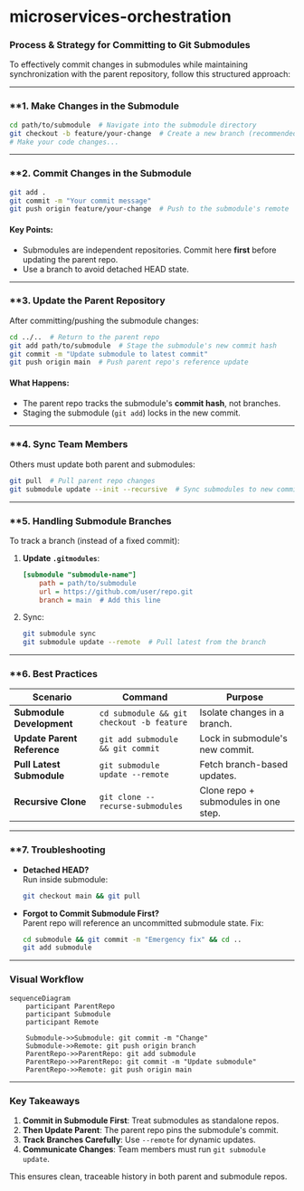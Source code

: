 # microservices-orchestration

### **Process & Strategy for Committing to Git Submodules**

To effectively commit changes in submodules while maintaining synchronization with the parent repository, follow this structured approach:

---

### **1. **Make Changes in the Submodule**
```bash
cd path/to/submodule  # Navigate into the submodule directory
git checkout -b feature/your-change  # Create a new branch (recommended)
# Make your code changes...
```

---

### **2. **Commit Changes in the Submodule**
```bash
git add .
git commit -m "Your commit message"
git push origin feature/your-change  # Push to the submodule's remote
```

#### **Key Points**:
- Submodules are independent repositories. Commit here **first** before updating the parent repo.
- Use a branch to avoid detached HEAD state.

---

### **3. **Update the Parent Repository**
After committing/pushing the submodule changes:
```bash
cd ../..  # Return to the parent repo
git add path/to/submodule  # Stage the submodule's new commit hash
git commit -m "Update submodule to latest commit"
git push origin main  # Push parent repo's reference update
```

#### **What Happens**:
- The parent repo tracks the submodule's **commit hash**, not branches.
- Staging the submodule (`git add`) locks in the new commit.

---

### **4. **Sync Team Members**
Others must update both parent and submodules:
```bash
git pull  # Pull parent repo changes
git submodule update --init --recursive  # Sync submodules to new commits
```

---

### **5. **Handling Submodule Branches**
To track a branch (instead of a fixed commit):
1. **Update `.gitmodules`**:
   ```ini
   [submodule "submodule-name"]
       path = path/to/submodule
       url = https://github.com/user/repo.git
       branch = main  # Add this line
   ```
2. Sync:
   ```bash
   git submodule sync
   git submodule update --remote  # Pull latest from the branch
   ```

---

### **6. **Best Practices**
| Scenario | Command | Purpose |
|----------|---------|---------|
| **Submodule Development** | `cd submodule && git checkout -b feature` | Isolate changes in a branch. |
| **Update Parent Reference** | `git add submodule && git commit` | Lock in submodule's new commit. |
| **Pull Latest Submodule** | `git submodule update --remote` | Fetch branch-based updates. |
| **Recursive Clone** | `git clone --recurse-submodules` | Clone repo + submodules in one step. |

---

### **7. **Troubleshooting**
- **Detached HEAD?**  
  Run inside submodule:  
  ```bash
  git checkout main && git pull
  ```
- **Forgot to Commit Submodule First?**  
  Parent repo will reference an uncommitted submodule state. Fix:  
  ```bash
  cd submodule && git commit -m "Emergency fix" && cd ..
  git add submodule
  ```

---

### **Visual Workflow**
```mermaid
sequenceDiagram
    participant ParentRepo
    participant Submodule
    participant Remote

    Submodule->>Submodule: git commit -m "Change"
    Submodule->>Remote: git push origin branch
    ParentRepo->>ParentRepo: git add submodule
    ParentRepo->>ParentRepo: git commit -m "Update submodule"
    ParentRepo->>Remote: git push origin main
```

---

### **Key Takeaways**
1. **Commit in Submodule First**: Treat submodules as standalone repos.
2. **Then Update Parent**: The parent repo pins the submodule's commit.
3. **Track Branches Carefully**: Use `--remote` for dynamic updates.
4. **Communicate Changes**: Team members must run `git submodule update`.

This ensures clean, traceable history in both parent and submodule repos.